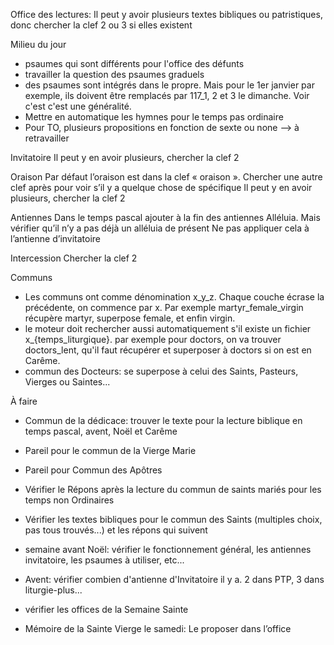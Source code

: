 Office des lectures:
Il peut y avoir plusieurs textes bibliques ou patristiques, donc chercher la clef 2 ou 3 si elles existent

Milieu du jour

- psaumes qui sont différents pour l'office des défunts
- travailler la question des psaumes graduels
- des psaumes sont intégrés dans le propre. Mais pour le 1er janvier par exemple, ils doivent être remplacés par 117_1, 2 et 3 le dimanche. Voir c'est c'est une généralité.
- Mettre en automatique les hymnes pour le temps pas ordinaire
- Pour TO, plusieurs propositions en fonction de sexte ou none
  —> à retravailler

Invitatoire
Il peut y en avoir plusieurs, chercher la clef 2

Oraison
Par défaut l’oraison est dans la clef « oraison ». Chercher une autre clef après pour voir s’il y a quelque chose de spécifique
Il peut y en avoir plusieurs, chercher la clef 2

Antiennes
Dans le temps pascal ajouter à la fin des antiennes Alléluia. Mais vérifier qu’il n’y a pas déjà un alléluia de présent
Ne pas appliquer cela à l’antienne d’invitatoire

Intercession
Chercher la clef 2

Communs

- Les communs ont comme dénomination x_y_z. Chaque couche écrase la précédente, on commence par x. Par exemple martyr_female_virgin récupère martyr, superpose female, et enfin virgin.
- le moteur doit rechercher aussi automatiquement s'il existe un fichier x\_{temps_liturgique}. par exemple pour doctors, on va trouver doctors_lent, qu'il faut récupérer et superposer à doctors si on est en Carême.
- commun des Docteurs: se superpose à celui des Saints, Pasteurs, Vierges ou Saintes...

À faire

- Commun de la dédicace: trouver le texte pour la lecture biblique en temps pascal, avent, Noël et Carême
- Pareil pour le commun de la Vierge Marie
- Pareil pour Commun des Apôtres
- Vérifier le Répons après la lecture du commun de saints mariés pour les temps non Ordinaires
- Vérifier les textes bibliques pour le commun des Saints (multiples choix, pas tous trouvés...) et les répons qui suivent

- semaine avant Noël: vérifier le fonctionnement général, les antiennes invitatoire, les psaumes à utiliser, etc...

- Avent: vérifier combien d'antienne d'Invitatoire il y a. 2 dans PTP, 3 dans liturgie-plus...

- vérifier les offices de la Semaine Sainte

- Mémoire de la Sainte Vierge le samedi: Le proposer dans l’office
